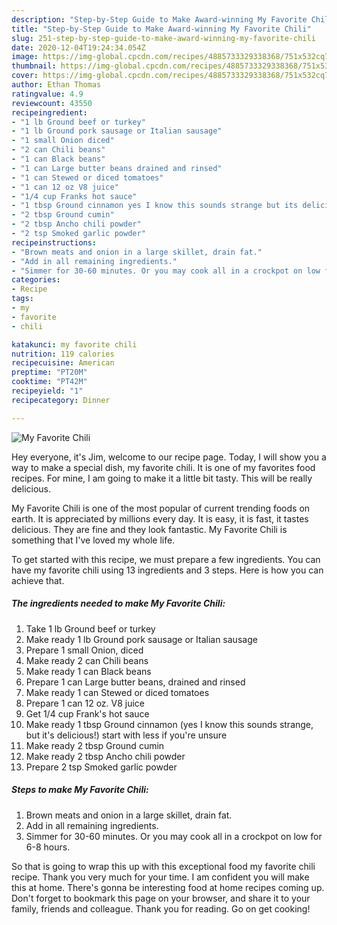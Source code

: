 ```yaml
---
description: "Step-by-Step Guide to Make Award-winning My Favorite Chili"
title: "Step-by-Step Guide to Make Award-winning My Favorite Chili"
slug: 251-step-by-step-guide-to-make-award-winning-my-favorite-chili
date: 2020-12-04T19:24:34.054Z
image: https://img-global.cpcdn.com/recipes/4885733329338368/751x532cq70/my-favorite-chili-recipe-main-photo.jpg
thumbnail: https://img-global.cpcdn.com/recipes/4885733329338368/751x532cq70/my-favorite-chili-recipe-main-photo.jpg
cover: https://img-global.cpcdn.com/recipes/4885733329338368/751x532cq70/my-favorite-chili-recipe-main-photo.jpg
author: Ethan Thomas
ratingvalue: 4.9
reviewcount: 43550
recipeingredient:
- "1 lb Ground beef or turkey"
- "1 lb Ground pork sausage or Italian sausage"
- "1 small Onion diced"
- "2 can Chili beans"
- "1 can Black beans"
- "1 can Large butter beans drained and rinsed"
- "1 can Stewed or diced tomatoes"
- "1 can 12 oz V8 juice"
- "1/4 cup Franks hot sauce"
- "1 tbsp Ground cinnamon yes I know this sounds strange but its delicious start with less if youre unsure"
- "2 tbsp Ground cumin"
- "2 tbsp Ancho chili powder"
- "2 tsp Smoked garlic powder"
recipeinstructions:
- "Brown meats and onion in a large skillet, drain fat."
- "Add in all remaining ingredients."
- "Simmer for 30-60 minutes. Or you may cook all in a crockpot on low for 6-8 hours."
categories:
- Recipe
tags:
- my
- favorite
- chili

katakunci: my favorite chili 
nutrition: 119 calories
recipecuisine: American
preptime: "PT20M"
cooktime: "PT42M"
recipeyield: "1"
recipecategory: Dinner

---
```



![My Favorite Chili](https://img-global.cpcdn.com/recipes/4885733329338368/751x532cq70/my-favorite-chili-recipe-main-photo.jpg)

Hey everyone, it's Jim, welcome to our recipe page. Today, I will show you a way to make a special dish, my favorite chili. It is one of my favorites food recipes. For mine, I am going to make it a little bit tasty. This will be really delicious.



My Favorite Chili is one of the most popular of current trending foods on earth. It is appreciated by millions every day. It is easy, it is fast, it tastes delicious. They are fine and they look fantastic. My Favorite Chili is something that I've loved my whole life.


To get started with this recipe, we must prepare a few ingredients. You can have my favorite chili using 13 ingredients and 3 steps. Here is how you can achieve that.

<!--inarticleads1-->

##### The ingredients needed to make My Favorite Chili:

1. Take 1 lb Ground beef or turkey
1. Make ready 1 lb Ground pork sausage or Italian sausage
1. Prepare 1 small Onion, diced
1. Make ready 2 can Chili beans
1. Make ready 1 can Black beans
1. Prepare 1 can Large butter beans, drained and rinsed
1. Make ready 1 can Stewed or diced tomatoes
1. Prepare 1 can 12 oz. V8 juice
1. Get 1/4 cup Frank&#39;s hot sauce
1. Make ready 1 tbsp Ground cinnamon (yes I know this sounds strange, but it&#39;s delicious!) start with less if you&#39;re unsure
1. Make ready 2 tbsp Ground cumin
1. Make ready 2 tbsp Ancho chili powder
1. Prepare 2 tsp Smoked garlic powder




<!--inarticleads2-->

##### Steps to make My Favorite Chili:

1. Brown meats and onion in a large skillet, drain fat.
1. Add in all remaining ingredients.
1. Simmer for 30-60 minutes. Or you may cook all in a crockpot on low for 6-8 hours.




So that is going to wrap this up with this exceptional food my favorite chili recipe. Thank you very much for your time. I am confident you will make this at home. There's gonna be interesting food at home recipes coming up. Don't forget to bookmark this page on your browser, and share it to your family, friends and colleague. Thank you for reading. Go on get cooking!
